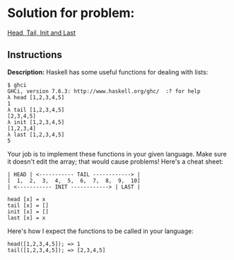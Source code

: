 # Solution for problem:

[Head, Tail, Init and Last](https://www.codewars.com/kata/5b16490986b6d336c900007d)

## Instructions

**Description:**
Haskell has some useful functions for dealing with lists:

```plaintext
$ ghci
GHCi, version 7.6.3: http://www.haskell.org/ghc/  :? for help
λ head [1,2,3,4,5]
1
λ tail [1,2,3,4,5]
[2,3,4,5]
λ init [1,2,3,4,5]
[1,2,3,4]
λ last [1,2,3,4,5]
5
```

Your job is to implement these functions in your given language. Make sure it doesn't edit the array; that would cause problems! Here's a cheat sheet:

```plaintext
| HEAD | <----------- TAIL ------------> |
[  1,  2,  3,  4,  5,  6,  7,  8,  9,  10]
| <----------- INIT ------------> | LAST |

head [x] = x
tail [x] = []
init [x] = []
last [x] = x
```

Here's how I expect the functions to be called in your language:

```plaintext
head([1,2,3,4,5]); => 1
tail([1,2,3,4,5]); => [2,3,4,5]
```
